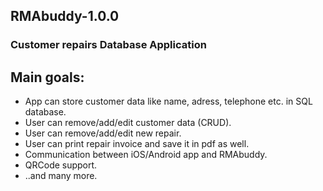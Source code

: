 ## RMAbuddy-1.0.0
### Customer repairs Database Application

## Main goals:
- App can store customer data like name, adress, telephone etc. in SQL database.
- User can remove/add/edit customer data (CRUD).
- User can remove/add/edit new repair.
- User can print repair invoice and save it in pdf as well.
- Communication between iOS/Android app and RMAbuddy.
- QRCode support.
- ..and many more.


